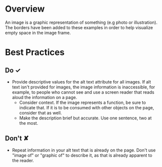 # Overview
An image is a graphic representation of something (e.g photo or illustration). The borders have been added to these examples in order to help visualize empty space in the image frame.


# Best Practices

## Do &#10003;
- Provide descriptive values for the alt text attribute for all images.
If alt text isn&#39;t provided for images, the image information is inaccessible, for example, to people who cannot see and use a screen reader that reads aloud the information on a page.
  - Consider context. If the image represents a function, be sure to indicate that. If it is to be consumed with other objects on the page, consider that as well.
  - Make the description brief but accurate. Use one sentence, two at the most.


## Don't &#10008;
- Repeat information in your alt text that is already on the page. Don&#39;t use &quot;image of&quot; or &quot;graphic of&quot; to describe it, as that is already apparent to the reader.